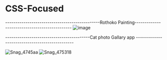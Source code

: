 # CSS-Focused
  -----------------------------------------------Rothoko Painting----------------------------------------------
![image](https://github.com/kumarsumit0619/CSS-Focused/assets/54531986/db31bfcf-815f-4efd-abcf-9bad86b45b76)

------------------------------------------Cat photo Gallary app -----------------------------------------------

![Snag_4745aa](https://github.com/kumarsumit0619/CSS-Focused/assets/54531986/500cc27c-066f-4bfa-b9e2-4c3d31c00dcf)
![Snag_475318](https://github.com/kumarsumit0619/CSS-Focused/assets/54531986/cc32388b-ad3c-42e0-b9e0-a1f7d42a8aa0)

